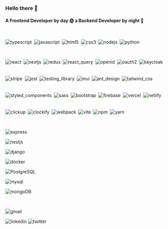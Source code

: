 <h3>Hello there 👋</h3>
<h4>A Frontend Developer by day 🌞 a Backend Developer by night 🌙</h4>
<!-- <p>♔ </p>
<p>♕ </p>
<p>♖ </p>
<p>♘ </p> -->

<br/>

<div style="display:flex; flex-wrap:wrap; gap:7px">

![typescript](https://img.shields.io/static/v1?message=TypeScript&logo=typescript&labelColor=white&color=3178C6&logoColor=3178C6&label=%20)

![javascript](https://img.shields.io/static/v1?message=JavaScript&logo=javascript&labelColor=white&color=F7DF1E&logoColor=F7DF1E&label=%20)

![html5](https://img.shields.io/static/v1?message=HTML5&logo=html5&labelColor=white&color=E34F26&logoColor=E34F26&label=%20)

![css3](https://img.shields.io/static/v1?message=CSS3&logo=css3&labelColor=white&color=1572B6&logoColor=1572B6&label=%20)

![nodejs](https://img.shields.io/static/v1?message=Node.js&logo=node.js&labelColor=white&color=339933&logoColor=339933&label=%20)

![python](https://img.shields.io/static/v1?message=Python&logo=python&labelColor=white&color=3776AB&logoColor=3776AB&label=%20)

</div>

<br/>

<div style="display:flex; flex-wrap:wrap; gap:7px">

![react](https://img.shields.io/static/v1?message=React&logo=react&labelColor=white&color=61DAFB&logoColor=61DAFB&label=%20)

![nextjs](https://img.shields.io/static/v1?message=Next.js&logo=next.js&labelColor=white&color=000000&logoColor=000000&label=%20)

![redux](https://img.shields.io/static/v1?message=Redux&logo=redux&labelColor=white&color=764ABC&logoColor=764ABC&label=%20)

![react_query](https://img.shields.io/static/v1?message=React%20Query&logo=react%20query&labelColor=white&color=FF4154&logoColor=FF4154&label=%20)

![openid](https://img.shields.io/static/v1?message=OpenID&logo=openid&labelColor=white&color=F78C40&logoColor=F78C40&label=%20)

![oauth2](https://img.shields.io/static/v1?message=OAuth%202.0&color=000&label=%20)

![keycloak](https://img.shields.io/static/v1?message=Keycloak&color=0C86A5&label=%20)

![stripe](https://img.shields.io/static/v1?message=Stripe&logo=stripe&labelColor=white&color=008CDD&logoColor=008CDD&label=%20)

![jest](https://img.shields.io/static/v1?message=Jest&logo=jest&labelColor=white&color=C21325&logoColor=C21325&label=%20)

![testing_library](https://img.shields.io/static/v1?message=Testing%20Library&logo=testing%20library&labelColor=white&color=E33332&logoColor=E33332&label=%20)

![mui](https://img.shields.io/static/v1?message=Mui&logo=mui&labelColor=white&color=007FFF&logoColor=007FFF&label=%20)

![ant_design](https://img.shields.io/static/v1?message=Ant%20Design&logo=Ant%20Design&labelColor=white&color=0170FE&logoColor=0170FE&label=%20)

![tailwind_css](https://img.shields.io/static/v1?message=Tailwind%20CSS&logo=Tailwind%20CSS&labelColor=white&color=06B6D4&logoColor=06B6D4&label=%20)

![styled_components](https://img.shields.io/static/v1?message=Styled%20Components&logo=styled%2Dcomponents&labelColor=white&color=DB7093&logoColor=DB7093&label=%20)

![sass](https://img.shields.io/static/v1?message=Sass&logo=sass&labelColor=white&color=CC6699&logoColor=CC6699&label=%20)

![bootstrap](https://img.shields.io/static/v1?message=Bootstrap&logo=bootstrap&labelColor=white&color=7952B3&logoColor=7952B3&label=%20)

![firebase](https://img.shields.io/static/v1?message=Firebase&logo=firebase&labelColor=white&color=FFCA28&logoColor=FFCA28&label=%20)

![vercel](https://img.shields.io/static/v1?message=Vercel&logo=vercel&labelColor=white&color=000000&logoColor=000000&label=%20)

![netlify](https://img.shields.io/static/v1?message=Netlify&logo=netlify&labelColor=white&color=00C7B7&logoColor=00C7B7&label=%20)

![clickup](https://img.shields.io/static/v1?message=ClickUp&logo=clickup&labelColor=white&color=7B68EE&logoColor=7B68EE&label=%20)

![clockify](https://img.shields.io/static/v1?message=Clockify&logo=clockify&labelColor=white&color=03A9F4&logoColor=03A9F4&label=%20)

![webpack](https://img.shields.io/static/v1?message=Webpack&logo=webpack&labelColor=white&color=8DD6F9&logoColor=8DD6F9&label=%20)

![vite](https://img.shields.io/static/v1?message=Vite&logo=vite&labelColor=white&color=646CFF&logoColor=646CFF&label=%20)

![npm](https://img.shields.io/static/v1?message=Npm&logo=npm&labelColor=white&color=CB3837&logoColor=CB3837&label=%20)

![yarn](https://img.shields.io/static/v1?message=Yarn&logo=yarn&labelColor=white&color=2C8EBB&logoColor=2C8EBB&label=%20)

</div>

<br/>

<p>

![express](https://img.shields.io/static/v1?message=Express&logo=express&labelColor=white&color=000000&logoColor=000000&label=%20)

![nestjs](https://img.shields.io/static/v1?message=NestJS&logo=nestjs&labelColor=white&color=E0234E&logoColor=E0234E&label=%20)

![django](https://img.shields.io/static/v1?message=Django&logo=django&labelColor=white&color=092E20&logoColor=092E20&label=%20)

![docker](https://img.shields.io/static/v1?message=Docker&logo=docker&labelColor=white&color=2496ED&logoColor=2496ED&label=%20)

![PostgreSQL](https://img.shields.io/static/v1?message=PostgreSQL&logo=postgresql&labelColor=white&color=4169E1&logoColor=4169E1&label=%20)

![mysql](https://img.shields.io/static/v1?message=MySQL&logo=mysql&labelColor=white&color=4479A1&logoColor=4479A1&label=%20)

![mongoDB](https://img.shields.io/static/v1?message=MongoDB&logo=mongodb&labelColor=white&color=47A248&logoColor=47A248&label=%20)

</p>

<br/>

![gmail](https://img.shields.io/static/v1?message=Gmail&logo=gmail&labelColor=white&color=ea4335&logoColor=ea4335&label=%20)

<p align="left">

![linkedin](https://img.shields.io/static/v1?message=Linkedin&logo=linkedin&labelColor=white&color=0A66C2&logoColor=0A66C2&label=%20&style=social)
![twitter](https://img.shields.io/static/v1?message=Twitter&logo=twitter&labelColor=white&color=1D9BF0&logoColor=1D9BF0&label=%20&style=social)

</p>
